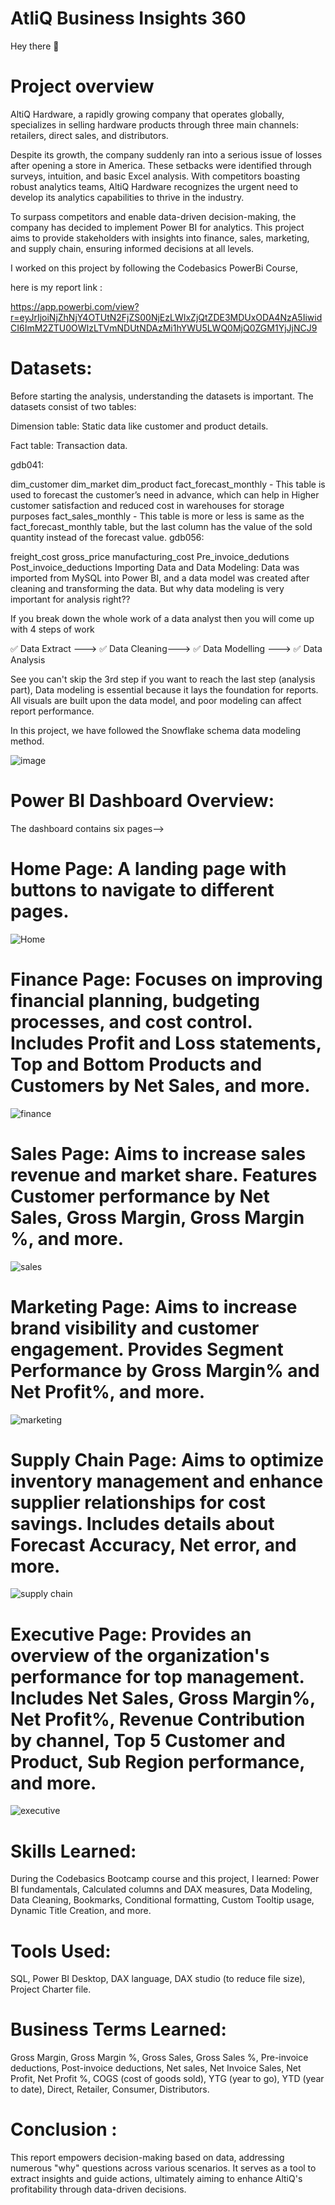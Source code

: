 # AtliQ Business Insights 360

 Hey there 👋

# Project overview


AltiQ Hardware, a rapidly growing company that operates globally, specializes in selling hardware products through three main channels: retailers, direct sales, and distributors.

Despite its growth, the company suddenly ran into a serious issue of losses after opening a store in America. These setbacks were identified through surveys, intuition, and basic Excel analysis. With competitors boasting robust analytics teams, AltiQ Hardware recognizes the urgent need to develop its analytics capabilities to thrive in the industry.

To surpass competitors and enable data-driven decision-making, the company has decided to implement Power BI for analytics. This project aims to provide stakeholders with insights into finance, sales, marketing, and supply chain, ensuring informed decisions at all levels.


I worked on this project by following the Codebasics PowerBi Course,

here is my report link :

https://app.powerbi.com/view?r=eyJrIjoiNjZhNjY4OTUtN2FjZS00NjEzLWIxZjQtZDE3MDUxODA4NzA5IiwidCI6ImM2ZTU0OWIzLTVmNDUtNDAzMi1hYWU5LWQ0MjQ0ZGM1YjJjNCJ9


# Datasets:


Before starting the analysis, understanding the datasets is important. The datasets consist of two tables:

Dimension table: Static data like customer and product details.

Fact table: Transaction data.

gdb041:

dim_customer
dim_market
dim_product
fact_forecast_monthly - This table is used to forecast the customer’s need in advance, which can help in Higher customer satisfaction and reduced cost in warehouses for storage purposes
fact_sales_monthly - This table is more or less is same as the fact_forecast_monthly table, but the last column has the value of the sold quantity instead of the forecast value.
gdb056:

freight_cost
gross_price
manufacturing_cost
Pre_invoice_dedutions
Post_invoice_deductions
Importing Data and Data Modeling:
Data was imported from MySQL into Power BI, and a data model was created after cleaning and transforming the data. But why data modeling is very important for analysis right??

If you break down the whole work of a data analyst then you will come up with 4 steps of work

✅ Data Extract ---> ✅ Data Cleaning---> ✅ Data Modelling ---> ✅ Data Analysis

See you can't skip the 3rd step if you want to reach the last step (analysis part), Data modeling is essential because it lays the foundation for reports. All visuals are built upon the data model, and poor modeling can affect report performance.

In this project, we have followed the Snowflake schema data modeling method.


![image](https://github.com/user-attachments/assets/30ca5626-5a9f-468c-8b28-87c75b3e2145)





# Power BI Dashboard Overview:

The dashboard contains six pages-->


 # Home Page: A landing page with buttons to navigate to different pages.


![Home](https://github.com/user-attachments/assets/97fd870d-e341-4509-8fc0-1873ae33da21)

# Finance Page: Focuses on improving financial planning, budgeting processes, and cost control. Includes Profit and Loss statements, Top and Bottom Products and Customers by Net Sales, and more.

![finance](https://github.com/user-attachments/assets/c7e8da1b-ec8a-44d2-95ea-245a8956ab28)


# Sales Page: Aims to increase sales revenue and market share. Features Customer performance by Net Sales, Gross Margin, Gross Margin %, and more.

![sales](https://github.com/user-attachments/assets/31b23e77-5315-4072-ae94-e888766d5254)


# Marketing Page: Aims to increase brand visibility and customer engagement. Provides Segment Performance by Gross Margin% and Net Profit%, and more.


![marketing](https://github.com/user-attachments/assets/ef881bb5-b61b-421b-a831-b13ee3d6cf3f)

# Supply Chain Page: Aims to optimize inventory management and enhance supplier relationships for cost savings. Includes details about Forecast Accuracy, Net error, and more.

![supply chain](https://github.com/user-attachments/assets/451465dd-f15f-42e3-8ce7-b2264c0713f5)


# Executive Page: Provides an overview of the organization's performance for top management. Includes Net Sales, Gross Margin%, Net Profit%, Revenue Contribution by channel, Top 5 Customer and Product, Sub Region performance, and more.


![executive](https://github.com/user-attachments/assets/b25a60e2-fb1f-44ab-a077-440c515383e1)


# Skills Learned:


During the Codebasics Bootcamp course and this project, I learned: Power BI fundamentals, Calculated columns and DAX measures, Data Modeling, Data Cleaning, Bookmarks, Conditional formatting, Custom Tooltip usage, Dynamic Title Creation, and more.



# Tools Used:


SQL, Power BI Desktop, DAX language, DAX studio (to reduce file size), Project Charter file.


# Business Terms Learned:


Gross Margin, Gross Margin %, Gross Sales, Gross Sales %, Pre-invoice deductions, Post-invoice deductions, Net sales, Net Invoice Sales, Net Profit, Net Profit %, COGS (cost of goods sold), YTG (year to go), YTD (year to date), Direct, Retailer, Consumer, Distributors.


# Conclusion :


This report empowers decision-making based on data, addressing numerous "why" questions across various scenarios. It serves as a tool to extract insights and guide actions, ultimately aiming to enhance AltiQ's profitability through data-driven decisions.





